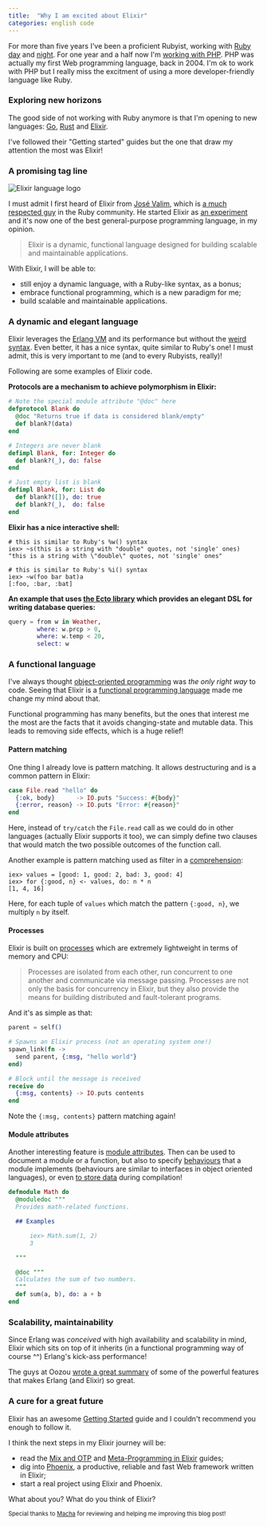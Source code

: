```yaml
---
title:  "Why I am excited about Elixir"
categories: english code
---
```


For more than five years I've been a proficient Rubyist, working with [Ruby](http://www.ruby-lang.org/) [day](http://www.sublimevideo.net) and [night](https://github.com/guard). For one year and a half now I'm [working with PHP](https://www.dailymotion.com). PHP was actually my first Web programming language, back in 2004. I'm ok to work with PHP but I really miss the excitment of using a more developer-friendly language like Ruby.

### Exploring new horizons

The good side of not working with Ruby anymore is that I'm opening to new languages: [Go](http://golang.org/), [Rust](http://www.rust-lang.org/) and [Elixir](http://elixir-lang.org/).

I've followed their "Getting started" guides but the one that draw my attention the most was Elixir!

### A promising tag line

<div class="left">
  <img class="left" src="https://upload.wikimedia.org/wikipedia/en/a/a4/Elixir_programming_language_logo.png" title="Elixir language logo" alt="Elixir language logo" />
</div>

I must admit I first heard of Elixir from [José Valim](https://github.com/josevalim), which is [a much respected guy](http://plataformatec.com.br/) in the Ruby community. He started Elixir as [an experiment](http://www.infoq.com/interviews/valim-elixir) and it's now one of the best general-purpose programming language, in my opinion.

> Elixir is a dynamic, functional language designed for building scalable and maintainable applications.

With Elixir, I will be able to:

- still enjoy a dynamic language, with a Ruby-like syntax, as a bonus;
- embrace functional programming, which is a new paradigm for me;
- build scalable and maintainable applications.

### A dynamic and elegant language

Elixir leverages the [Erlang VM](http://www.erlang.org/) and its performance but without the [weird syntax](http://damienkatz.net/2008/03/what_sucks_abou.html).
Even better, it has a nice syntax, quite similar to Ruby's one!
I must admit, this is very important to me (and to every Rubyists, really)!

Following are some examples of Elixir code.

**Protocols are a mechanism to achieve polymorphism in Elixir:**

```elixir
# Note the special module attribute "@doc" here
defprotocol Blank do
  @doc "Returns true if data is considered blank/empty"
  def blank?(data)
end

# Integers are never blank
defimpl Blank, for: Integer do
  def blank?(_), do: false
end

# Just empty list is blank
defimpl Blank, for: List do
  def blank?([]), do: true
  def blank?(_),  do: false
end
```

**Elixir has a nice interactive shell:**

```iex
# this is similar to Ruby's %w() syntax
iex> ~s(this is a string with "double" quotes, not 'single' ones)
"this is a string with \"double\" quotes, not 'single' ones"

# this is similar to Ruby's %i() syntax
iex> ~w(foo bar bat)a
[:foo, :bar, :bat]
```

**An example that uses [the Ecto library](https://github.com/elixir-lang/ecto) which provides an elegant DSL for writing database queries:**

```elixir
query = from w in Weather,
        where: w.prcp > 0,
        where: w.temp < 20,
        select: w
```

### A functional language

I've always thought [object-oriented programming](https://en.wikipedia.org/wiki/Object-oriented_programming) was *the only right way* to code. Seeing that Elixir is a [functional programming language](https://en.wikipedia.org/wiki/Functional_programming) made me change my mind about that.

Functional programming has many benefits, but the ones that interest me the most are the facts that it avoids changing-state and mutable data. This leads to removing side effects, which is a huge relief!

#### Pattern matching

One thing I already love is pattern matching. It allows destructuring and is a common pattern in Elixir:

```elixir
case File.read "hello" do
  {:ok, body}      -> IO.puts "Success: #{body}"
  {:error, reason} -> IO.puts "Error: #{reason}"
end
```

Here, instead of `try/catch` the `File.read` call as we could do in other languages (actually Elixir supports it too), we can simply define two clauses that would match the two possible outcomes of the function call.

Another example is pattern matching used as filter in a [comprehension](http://elixir-lang.org/getting-started/comprehensions.html):

```iex
iex> values = [good: 1, good: 2, bad: 3, good: 4]
iex> for {:good, n} <- values, do: n * n
[1, 4, 16]
```

Here, for each tuple of `values` which match the pattern `{:good, n}`, we multiply `n` by itself.

#### Processes

Elixir is built on [processes](http://elixir-lang.org/getting-started/processes.html) which are extremely lightweight in terms of memory and CPU:

> Processes are isolated from each other, run concurrent to one another and communicate via message passing. Processes are not only the basis for concurrency in Elixir, but they also provide the means for building distributed and fault-tolerant programs.

And it's as simple as that:

```elixir
parent = self()

# Spawns an Elixir process (not an operating system one!)
spawn_link(fn ->
  send parent, {:msg, "hello world"}
end)

# Block until the message is received
receive do
  {:msg, contents} -> IO.puts contents
end
```

Note the `{:msg, contents}` pattern matching again!

#### Module attributes

Another interesting feature is [module attributes](http://elixir-lang.org/getting-started/module-attributes.html). Then can be used to document a module or a function, but also to specify [behaviours](http://elixir-lang.org/getting-started/typespecs-and-behaviours.html#behaviours) that a module implements (behaviours are similar to interfaces in object oriented languages), or even [to store data](http://elixir-lang.org/getting-started/module-attributes.html#as-temporary-storage) during compilation!

```elixir
defmodule Math do
  @moduledoc """
  Provides math-related functions.

  ## Examples

      iex> Math.sum(1, 2)
      3

  """

  @doc """
  Calculates the sum of two numbers.
  """
  def sum(a, b), do: a + b
end
```

### Scalability, maintainability

Since Erlang was *conceived* with high availability and scalability in mind, Elixir which sits on top of it inherits (in a functional programming way of course ^^) Erlang's kick-ass performance!

The guys at Oozou [wrote a great summary](http://blog.oozou.com/why-we-are-excited-about-elixir/) of some of the powerful features that makes Erlang (and Elixir) so great.

### A cure for a great future

Elixir has an awesome [Getting Started](http://elixir-lang.org/getting-started/introduction.html) guide and I couldn't recommend you enough to follow it.

I think the next steps in my Elixir journey will be:

- read the [Mix and OTP](http://elixir-lang.org/getting-started/mix-otp/introduction-to-mix.html) and [Meta-Programming in Elixir](http://elixir-lang.org/getting-started/meta/quote-and-unquote.html) guides;
- dig into [Phoenix](http://www.phoenixframework.org/), a productive, reliable and fast Web framework written in Elixir;
- start a real project using Elixir and Phoenix.

What about you? What do you think of Elixir?

<small>Special thanks to [Macha](http://www.machada.fr) for reviewing and helping me improving this blog post!</small>
